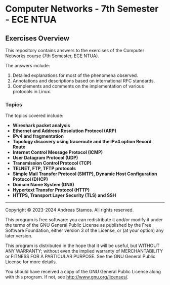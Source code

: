 # Computer Networks - 7th Semester - ECE NTUA

## Exercises Overview

This repository contains answers to the exercises of the Computer Networks course (7th Semester, ECE NTUA).

The answers include:

1. Detailed explanations for most of the phenomena observed.
2. Annotations and descriptions based on international RFC standards.
3. Complements and comments on the implementation of various protocols in Linux.

### Topics

The topics covered include:

- **Wireshark packet analysis**
- **Ethernet and Address Resolution Protocol (ARP)**
- **IPv4 and fragmentation**
- **Topology discovery using traceroute and the IPv4 option Record Route**
- **Internet Control Message Protocol (ICMP)**
- **User Datagram Protocol (UDP)**
- **Transmission Control Protocol (TCP)**
- **TELNET, FTP, TFTP protocols**
- **Simple Mail Transfer Protocol (SMTP), Dynamic Host Configuration Protocol (DHCP)**
- **Domain Name System (DNS)**
- **Hypertext Transfer Protocol (HTTP)**
- **HTTPS, Transport Layer Security (TLS) and SSH**

---

Copyright © 2023-2024 Andreas Stamos. All rights reserved.

This program is free software: you can redistribute it and/or modify
it under the terms of the GNU General Public License as published by
the Free Software Foundation, either version 3 of the License, or
(at your option) any later version.

This program is distributed in the hope that it will be useful,
but WITHOUT ANY WARRANTY; without even the implied warranty of
MERCHANTABILITY or FITNESS FOR A PARTICULAR PURPOSE.  See the
GNU General Public License for more details.

You should have received a copy of the GNU General Public License
along with this program.  If not, see <http://www.gnu.org/licenses/>.


